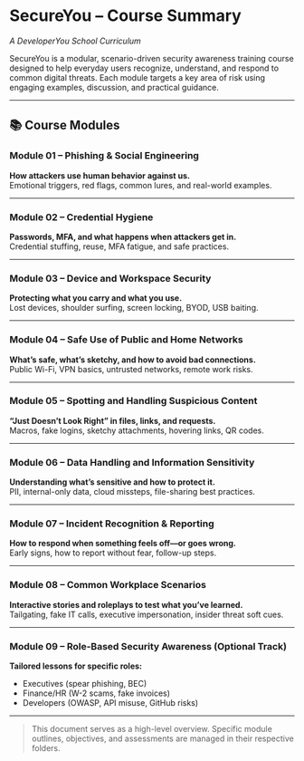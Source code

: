 # SecureYou – Course Summary

_A DeveloperYou School Curriculum_

SecureYou is a modular, scenario-driven security awareness training course designed to help everyday users recognize, understand, and respond to common digital threats. Each module targets a key area of risk using engaging examples, discussion, and practical guidance.

---

## 📚 Course Modules

### Module 01 – Phishing & Social Engineering
**How attackers use human behavior against us.**  
Emotional triggers, red flags, common lures, and real-world examples.

---

### Module 02 – Credential Hygiene
**Passwords, MFA, and what happens when attackers get in.**  
Credential stuffing, reuse, MFA fatigue, and safe practices.

---

### Module 03 – Device and Workspace Security
**Protecting what you carry and what you use.**  
Lost devices, shoulder surfing, screen locking, BYOD, USB baiting.

---

### Module 04 – Safe Use of Public and Home Networks
**What’s safe, what’s sketchy, and how to avoid bad connections.**  
Public Wi-Fi, VPN basics, untrusted networks, remote work risks.

---

### Module 05 – Spotting and Handling Suspicious Content
**“Just Doesn’t Look Right” in files, links, and requests.**  
Macros, fake logins, sketchy attachments, hovering links, QR codes.

---

### Module 06 – Data Handling and Information Sensitivity
**Understanding what’s sensitive and how to protect it.**  
PII, internal-only data, cloud missteps, file-sharing best practices.

---

### Module 07 – Incident Recognition & Reporting
**How to respond when something feels off—or goes wrong.**  
Early signs, how to report without fear, follow-up steps.

---

### Module 08 – Common Workplace Scenarios
**Interactive stories and roleplays to test what you’ve learned.**  
Tailgating, fake IT calls, executive impersonation, insider threat soft cues.

---

### Module 09 – Role-Based Security Awareness (Optional Track)
**Tailored lessons for specific roles:**  
- Executives (spear phishing, BEC)  
- Finance/HR (W-2 scams, fake invoices)  
- Developers (OWASP, API misuse, GitHub risks)

---

> This document serves as a high-level overview. Specific module outlines, objectives, and assessments are managed in their respective folders.

